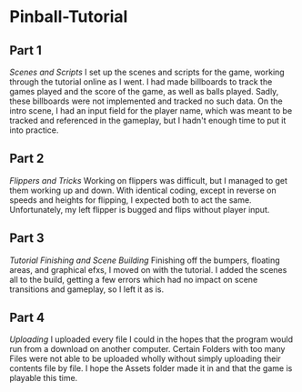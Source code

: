 # Pinball-Tutorial
 
## Part 1 ##
*Scenes and Scripts*
I set up the scenes and scripts for the game, working through the tutorial online as I went. I had made billboards to track the games played and the score of the game, as well as balls played. Sadly, these billboards were not implemented and tracked no such data. On the intro scene, I had an input field for the player name, which was meant to be tracked and referenced in the gameplay, but I hadn't enough time to put it into practice. 

## Part 2 ##
*Flippers and Tricks*
Working on flippers was difficult, but I managed to get them working up and down. With identical coding, except in reverse on speeds and heights for flipping, I expected both to act the same. Unfortunately, my left flipper is bugged and flips without player input.

## Part 3 ## 
*Tutorial Finishing and Scene Building*
Finishing off the bumpers, floating areas, and graphical efxs, I moved on with the tutorial. I added the scenes all to the build, getting a few errors which had no impact on scene transitions and gameplay, so I left it as is. 


## Part 4 ##
*Uploading*
I uploaded every file I could in the hopes that the program would run from a download on another computer. Certain Folders with too many Files were not able to be uploaded wholly without simply uploading their contents file by file. I hope the Assets folder made it in and that the game is playable this time.
